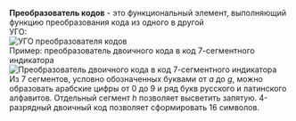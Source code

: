 **Преобразователь кодов** - это функциональный элемент, выполняющий функцию преобразования кода из одного в другой  
УГО:  
![УГО преобразователя кодов](08_01.%20УГО%20преобразователя%20кодов.png)  
Пример: преобразователь двоичного кода в код 7-сегментного индикатора  
![Преобразователь двоичного кода в код 7-сегментного индикатора](08_02.%20Преобразователь%20двоичного%20кода%20в%20код%207-сегментного%20индикатора.png)  
Из 7 сегментов, условно обозначенных буквами от $a$ до $g$, можно образовать арабские цифры от 0 до 9 и ряд букв русского и латинского алфавитов. Отдельный сегмент $h$ позволяет высветить запятую. 4-разрядный двоичный код позволяет сформировать 16 символов.